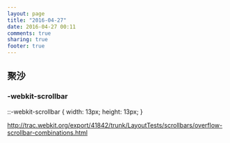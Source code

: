 ```yaml
---
layout: page
title: "2016-04-27"
date: 2016-04-27 00:11
comments: true
sharing: true
footer: true
---
```


## 聚沙

### -webkit-scrollbar

::-webkit-scrollbar {
    width: 13px;
    height: 13px;
}

http://trac.webkit.org/export/41842/trunk/LayoutTests/scrollbars/overflow-scrollbar-combinations.html
